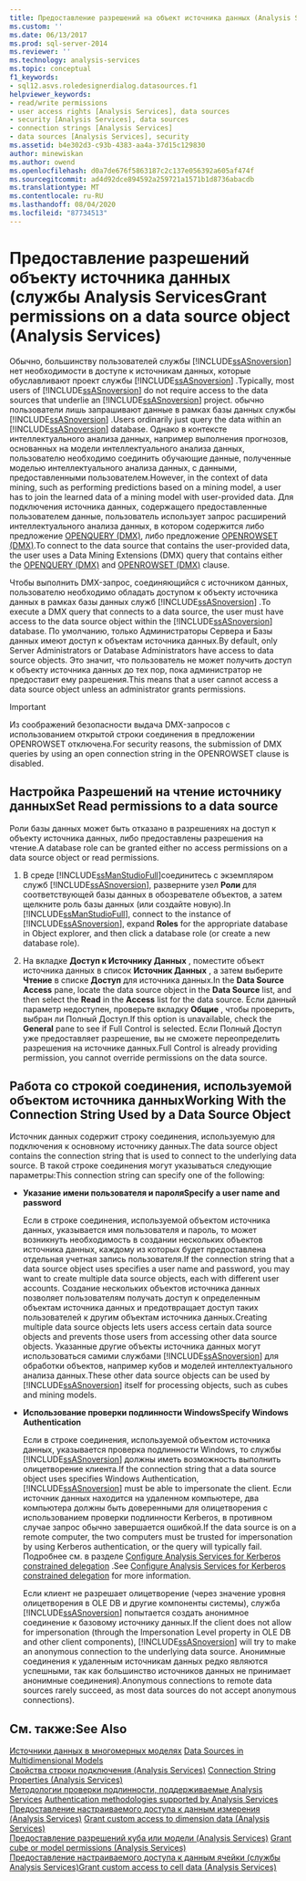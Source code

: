 ```yaml
---
title: Предоставление разрешений на объект источника данных (Analysis Services) | Документация Майкрософт
ms.custom: ''
ms.date: 06/13/2017
ms.prod: sql-server-2014
ms.reviewer: ''
ms.technology: analysis-services
ms.topic: conceptual
f1_keywords:
- sql12.asvs.roledesignerdialog.datasources.f1
helpviewer_keywords:
- read/write permissions
- user access rights [Analysis Services], data sources
- security [Analysis Services], data sources
- connection strings [Analysis Services]
- data sources [Analysis Services], security
ms.assetid: b4e302d3-c93b-4383-aa4a-37d15c129830
author: minewiskan
ms.author: owend
ms.openlocfilehash: d0a7de676f5863187c2c137e056392a605af474f
ms.sourcegitcommit: ad4d92dce894592a259721a1571b1d8736abacdb
ms.translationtype: MT
ms.contentlocale: ru-RU
ms.lasthandoff: 08/04/2020
ms.locfileid: "87734513"
---
```

# <a name="grant-permissions-on-a-data-source-object-analysis-services"></a><span data-ttu-id="bb830-102">Предоставление разрешений объекту источника данных (службы Analysis Services</span><span class="sxs-lookup"><span data-stu-id="bb830-102">Grant permissions on a data source object (Analysis Services)</span></span>
  <span data-ttu-id="bb830-103">Обычно, большинству пользователей службы [!INCLUDE[ssASnoversion](../../includes/ssasnoversion-md.md)] нет необходимости в доступе к источникам данных, которые обуславливают проект службы [!INCLUDE[ssASnoversion](../../includes/ssasnoversion-md.md)] .</span><span class="sxs-lookup"><span data-stu-id="bb830-103">Typically, most users of [!INCLUDE[ssASnoversion](../../includes/ssasnoversion-md.md)] do not require access to the data sources that underlie an [!INCLUDE[ssASnoversion](../../includes/ssasnoversion-md.md)] project.</span></span> <span data-ttu-id="bb830-104">обычно пользователи лишь запрашивают данные в рамках базы данных службы [!INCLUDE[ssASnoversion](../../includes/ssasnoversion-md.md)] .</span><span class="sxs-lookup"><span data-stu-id="bb830-104">Users ordinarily just query the data within an [!INCLUDE[ssASnoversion](../../includes/ssasnoversion-md.md)] database.</span></span> <span data-ttu-id="bb830-105">Однако в контексте интеллектуального анализа данных, например выполнения прогнозов, основанных на модели интеллектуального анализа данных, пользователю необходимо соединить обучающие данные, полученные моделью интеллектуального анализа данных, с данными, предоставленными пользователем.</span><span class="sxs-lookup"><span data-stu-id="bb830-105">However, in the context of data mining, such as performing predictions based on a mining model, a user has to join the learned data of a mining model with user-provided data.</span></span> <span data-ttu-id="bb830-106">Для подключения источника данных, содержащего предоставленные пользователем данные, пользователь использует запрос расширений интеллектуального анализа данных, в котором содержится либо предложение [OPENQUERY (DMX)](/sql/dmx/source-data-query-openquery), либо предложение [OPENROWSET (DMX)](/sql/dmx/source-data-query-openrowset).</span><span class="sxs-lookup"><span data-stu-id="bb830-106">To connect to the data source that contains the user-provided data, the user uses a Data Mining Extensions (DMX) query that contains either the [OPENQUERY &#40;DMX&#41;](/sql/dmx/source-data-query-openquery) and [OPENROWSET &#40;DMX&#41;](/sql/dmx/source-data-query-openrowset) clause.</span></span>  
  
 <span data-ttu-id="bb830-107">Чтобы выполнить DMX-запрос, соединяющийся с источником данных, пользователю необходимо обладать доступом к объекту источника данных в рамках базы данных служб [!INCLUDE[ssASnoversion](../../includes/ssasnoversion-md.md)] .</span><span class="sxs-lookup"><span data-stu-id="bb830-107">To execute a DMX query that connects to a data source, the user must have access to the data source object within the [!INCLUDE[ssASnoversion](../../includes/ssasnoversion-md.md)] database.</span></span> <span data-ttu-id="bb830-108">По умолчанию, только Администраторы Сервера и Базы данных имеют доступ к объектам источника данных.</span><span class="sxs-lookup"><span data-stu-id="bb830-108">By default, only Server Administrators or Database Administrators have access to data source objects.</span></span> <span data-ttu-id="bb830-109">Это значит, что пользователь не может получить доступ к объекту источника данных до тех пор, пока администратор не предоставит ему разрешения.</span><span class="sxs-lookup"><span data-stu-id="bb830-109">This means that a user cannot access a data source object unless an administrator grants permissions.</span></span>  
  
> [!IMPORTANT]  
>  <span data-ttu-id="bb830-110">Из соображений безопасности выдача DMX-запросов с использованием открытой строки соединения в предложении OPENROWSET отключена.</span><span class="sxs-lookup"><span data-stu-id="bb830-110">For security reasons, the submission of DMX queries by using an open connection string in the OPENROWSET clause is disabled.</span></span>  
  
## <a name="set-read-permissions-to-a-data-source"></a><span data-ttu-id="bb830-111">Настройка Разрешений на чтение источнику данных</span><span class="sxs-lookup"><span data-stu-id="bb830-111">Set Read permissions to a data source</span></span>  
 <span data-ttu-id="bb830-112">Роли базы данных может быть отказано в разрешениях на доступ к объекту источника данных, либо предоставлены разрешения на чтение.</span><span class="sxs-lookup"><span data-stu-id="bb830-112">A database role can be granted either no access permissions on a data source object or read permissions.</span></span>  
  
1.  <span data-ttu-id="bb830-113">В среде [!INCLUDE[ssManStudioFull](../../includes/ssmanstudiofull-md.md)]соединитесь с экземпляром служб [!INCLUDE[ssASnoversion](../../includes/ssasnoversion-md.md)], разверните узел **Роли** для соответствующей базы данных в обозревателе объектов, а затем щелкните роль базы данных (или создайте новую).</span><span class="sxs-lookup"><span data-stu-id="bb830-113">In [!INCLUDE[ssManStudioFull](../../includes/ssmanstudiofull-md.md)], connect to the instance of [!INCLUDE[ssASnoversion](../../includes/ssasnoversion-md.md)], expand **Roles** for the appropriate database in Object explorer, and then click a database role (or create a new database role).</span></span>  
  
2.  <span data-ttu-id="bb830-114">На вкладке **Доступ к Источнику Данных** , поместите объект источника данных в список **Источник Данных** , а затем выберите **Чтение** в списке **Доступ** для источника данных.</span><span class="sxs-lookup"><span data-stu-id="bb830-114">In the **Data Source Access** pane, locate the data source object in the **Data Source** list, and then select the **Read** in the **Access** list for the data source.</span></span> <span data-ttu-id="bb830-115">Если данный параметр недоступен, проверьте вкладку **Общие** , чтобы проверить, выбран ли Полный Доступ.</span><span class="sxs-lookup"><span data-stu-id="bb830-115">If this option is unavailable, check the **General** pane to see if Full Control is selected.</span></span> <span data-ttu-id="bb830-116">Если Полный Доступ уже предоставляет разрешение, вы не сможете переопределить разрешения на источнике данных.</span><span class="sxs-lookup"><span data-stu-id="bb830-116">Full Control is already providing permission, you cannot override permissions on the data source.</span></span>  
  
## <a name="working-with-the-connection-string-used-by-a-data-source-object"></a><span data-ttu-id="bb830-117">Работа со строкой соединения, используемой объектом источника данных</span><span class="sxs-lookup"><span data-stu-id="bb830-117">Working With the Connection String Used by a Data Source Object</span></span>  
 <span data-ttu-id="bb830-118">Источник данных содержит строку соединения, используемую для подключения к основному источнику данных.</span><span class="sxs-lookup"><span data-stu-id="bb830-118">The data source object contains the connection string that is used to connect to the underlying data source.</span></span> <span data-ttu-id="bb830-119">В такой строке соединения могут указываться следующие параметры:</span><span class="sxs-lookup"><span data-stu-id="bb830-119">This connection string can specify one of the following:</span></span>  
  
-   <span data-ttu-id="bb830-120">**Указание имени пользователя и пароля**</span><span class="sxs-lookup"><span data-stu-id="bb830-120">**Specify a user name and password**</span></span>  
  
     <span data-ttu-id="bb830-121">Если в строке соединения, используемой объектом источника данных, указывается имя пользователя и пароль, то может возникнуть необходимость в создании нескольких объектов источника данных, каждому из которых будет предоставлена отдельная учетная запись пользователя.</span><span class="sxs-lookup"><span data-stu-id="bb830-121">If the connection string that a data source object uses specifies a user name and password, you may want to create multiple data source objects, each with different user accounts.</span></span> <span data-ttu-id="bb830-122">Создание нескольких объектов источника данных позволяет пользователям получать доступ к определенным объектам источника данных и предотвращает доступ таких пользователей к другим объектам источника данных.</span><span class="sxs-lookup"><span data-stu-id="bb830-122">Creating multiple data source objects lets users access certain data source objects and prevents those users from accessing other data source objects.</span></span> <span data-ttu-id="bb830-123">Указанные другие объекты источника данных могут использоваться самими службами [!INCLUDE[ssASnoversion](../../includes/ssasnoversion-md.md)] для обработки объектов, например кубов и моделей интеллектуального анализа данных.</span><span class="sxs-lookup"><span data-stu-id="bb830-123">These other data source objects can be used by [!INCLUDE[ssASnoversion](../../includes/ssasnoversion-md.md)] itself for processing objects, such as cubes and mining models.</span></span>  
  
-   <span data-ttu-id="bb830-124">**Использование проверки подлинности Windows**</span><span class="sxs-lookup"><span data-stu-id="bb830-124">**Specify Windows Authentication**</span></span>  
  
     <span data-ttu-id="bb830-125">Если в строке соединения, используемой объектом источника данных, указывается проверка подлинности Windows, то службы [!INCLUDE[ssASnoversion](../../includes/ssasnoversion-md.md)] должны иметь возможность выполнить олицетворение клиента.</span><span class="sxs-lookup"><span data-stu-id="bb830-125">If the connection string that a data source object uses specifies Windows Authentication, [!INCLUDE[ssASnoversion](../../includes/ssasnoversion-md.md)] must be able to impersonate the client.</span></span> <span data-ttu-id="bb830-126">Если источник данных находится на удаленном компьютере, два компьютера должны быть доверенными для олицетворения с использованием проверки подлинности Kerberos, в противном случае запрос обычно завершается ошибкой.</span><span class="sxs-lookup"><span data-stu-id="bb830-126">If the data source is on a remote computer, the two computers must be trusted for impersonation by using Kerberos authentication, or the query will typically fail.</span></span> <span data-ttu-id="bb830-127">Подробнее см. в разделе [Configure Analysis Services for Kerberos constrained delegation](../instances/configure-analysis-services-for-kerberos-constrained-delegation.md) .</span><span class="sxs-lookup"><span data-stu-id="bb830-127">See [Configure Analysis Services for Kerberos constrained delegation](../instances/configure-analysis-services-for-kerberos-constrained-delegation.md) for more information.</span></span>  
  
     <span data-ttu-id="bb830-128">Если клиент не разрешает олицетворение (через значение уровня олицетворения в OLE DB и другие компоненты системы), служба [!INCLUDE[ssASnoversion](../../includes/ssasnoversion-md.md)] попытается создать анонимное соединение к базовому источнику данных.</span><span class="sxs-lookup"><span data-stu-id="bb830-128">If the client does not allow for impersonation (through the Impersonation Level property in OLE DB and other client components), [!INCLUDE[ssASnoversion](../../includes/ssasnoversion-md.md)] will try to make an anonymous connection to the underlying data source.</span></span> <span data-ttu-id="bb830-129">Анонимные соединения к удаленным источникам данных редко являются успешными, так как большинство источников данных не принимает анонимные соединения).</span><span class="sxs-lookup"><span data-stu-id="bb830-129">Anonymous connections to remote data sources rarely succeed, as most data sources do not accept anonymous connections).</span></span>  
  
## <a name="see-also"></a><span data-ttu-id="bb830-130">См. также:</span><span class="sxs-lookup"><span data-stu-id="bb830-130">See Also</span></span>  
 <span data-ttu-id="bb830-131">[Источники данных в многомерных моделях](data-sources-in-multidimensional-models.md) </span><span class="sxs-lookup"><span data-stu-id="bb830-131">[Data Sources in Multidimensional Models](data-sources-in-multidimensional-models.md) </span></span>  
 <span data-ttu-id="bb830-132">[Свойства строки подключения &#40;Analysis Services&#41;](../instances/connection-string-properties-analysis-services.md) </span><span class="sxs-lookup"><span data-stu-id="bb830-132">[Connection String Properties &#40;Analysis Services&#41;](../instances/connection-string-properties-analysis-services.md) </span></span>  
 <span data-ttu-id="bb830-133">[Методологии проверки подлинности, поддерживаемые Analysis Services](../instances/authentication-methodologies-supported-by-analysis-services.md) </span><span class="sxs-lookup"><span data-stu-id="bb830-133">[Authentication methodologies supported by Analysis Services](../instances/authentication-methodologies-supported-by-analysis-services.md) </span></span>  
 <span data-ttu-id="bb830-134">[Предоставление настраиваемого доступа к данным измерения &#40;Analysis Services&#41;](grant-custom-access-to-dimension-data-analysis-services.md) </span><span class="sxs-lookup"><span data-stu-id="bb830-134">[Grant custom access to dimension data &#40;Analysis Services&#41;](grant-custom-access-to-dimension-data-analysis-services.md) </span></span>  
 <span data-ttu-id="bb830-135">[Предоставление разрешений куба или модели &#40;Analysis Services&#41;](grant-cube-or-model-permissions-analysis-services.md) </span><span class="sxs-lookup"><span data-stu-id="bb830-135">[Grant cube or model permissions &#40;Analysis Services&#41;](grant-cube-or-model-permissions-analysis-services.md) </span></span>  
 [<span data-ttu-id="bb830-136">Предоставление настраиваемого доступа к данным ячейки (службы Analysis Services)</span><span class="sxs-lookup"><span data-stu-id="bb830-136">Grant custom access to cell data &#40;Analysis Services&#41;</span></span>](grant-custom-access-to-cell-data-analysis-services.md)  
  
  
